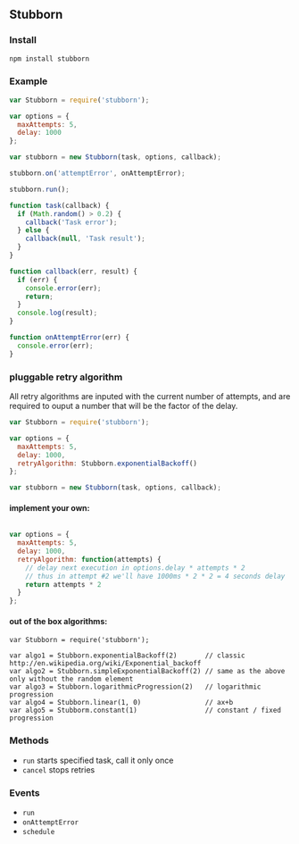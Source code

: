 ## Stubborn

### Install
```sh
npm install stubborn
```

### Example
```js
var Stubborn = require('stubborn');

var options = {
  maxAttempts: 5,
  delay: 1000
};

var stubborn = new Stubborn(task, options, callback);

stubborn.on('attemptError', onAttemptError);

stubborn.run();

function task(callback) {
  if (Math.random() > 0.2) {
    callback('Task error');
  } else {
    callback(null, 'Task result');
  }
}

function callback(err, result) {
  if (err) {
    console.error(err);
    return;
  }
  console.log(result);
}

function onAttemptError(err) {
  console.error(err);
}

```
### pluggable retry algorithm
All retry algorithms are inputed with the current number of attempts, and are required to ouput a number that will be the factor of the delay.
```js
var Stubborn = require('stubborn');

var options = {
  maxAttempts: 5,
  delay: 1000,
  retryAlgorithm: Stubborn.exponentialBackoff()
};

var stubborn = new Stubborn(task, options, callback);

```
#### implement your own:
```js

var options = {
  maxAttempts: 5,
  delay: 1000,
  retryAlgorithm: function(attempts) {
    // delay next execution in options.delay * attempts * 2 
    // thus in attempt #2 we'll have 1000ms * 2 * 2 = 4 seconds delay
    return attempts * 2
  }
};
``` 
#### out of the box algorithms:
```
var Stubborn = require('stubborn');

var algo1 = Stubborn.exponentialBackoff(2)       // classic http://en.wikipedia.org/wiki/Exponential_backoff
var algo2 = Stubborn.simpleExponentialBackoff(2) // same as the above only without the random element
var algo3 = Stubborn.logarithmicProgression(2)   // logarithmic progression
var algo4 = Stubborn.linear(1, 0)                // ax+b
var algo5 = Stubborm.constant(1)                 // constant / fixed progression
```
### Methods
 * ```run``` starts specified task, call it only once
 * ```cancel``` stops retries

### Events
 * ```run```
 * ```onAttemptError```
 * ```schedule```
